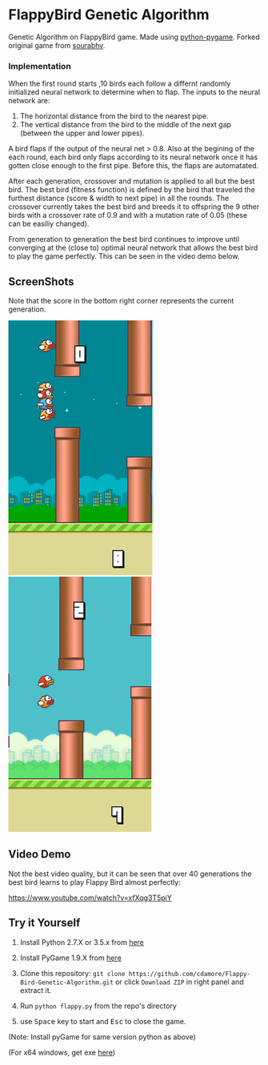 FlappyBird Genetic Algorithm
===============

Genetic Algorithm on FlappyBird game. Made using [python-pygame][1]. Forked original game from [sourabhv][2].

### Implementation
When the first round starts ,10 birds each follow a differnt randomly initialized neural network to determine when to flap. The inputs to the neural network are:
1) The horizontal distance from the bird to the nearest pipe.
2) The vertical distance from the bird to the middle of the next gap (between the upper and lower pipes).

A bird flaps if the output of the neural net > 0.8. Also at the begining of the each round, each bird only flaps according to its neural network once it has gotten close enough to the first pipe. Before this, the flaps are automatated.

After each generation, crossover and mutation is applied to all but the best bird. The best bird (fitness function) is defined by the bird that traveled the furthest distance (score & width to next pipe) in all the rounds. The crossover currently takes the best bird and breeds it to offspring the 9 other birds with a crossover rate of 0.9 and with a mutation rate of 0.05 (these can be easiliy changed). 

From generation to generation the best bird continues to improve until converging at the (close to) optimal neural network that allows the best bird to play the game perfectly. This can be seen in the video demo below.

[1]: http://www.pygame.org
[2]: https://github.com/sourabhv

ScreenShots
----------
Note that the score in the bottom right corner represents the current generation.

![Flappy Bird](flappy5.png)
![Flappy Bird](flappy4.png)

Video Demo
----------
Not the best video quality, but it can be seen that over 40 generations the best bird learns to play Flappy Bird almost perfectly:

https://www.youtube.com/watch?v=xfXqg3T5piY

Try it Yourself
--------------

1. Install Python 2.7.X or 3.5.x from [here](https://www.python.org/download/releases/)

2. Install PyGame 1.9.X from [here](http://www.pygame.org/download.shtml)

3. Clone this repository: `git clone https://github.com/cdamore/Flappy-Bird-Genetic-Algorithm.git` or click `Download ZIP` in right panel and extract it.

4. Run `python flappy.py` from the repo's directory

5. use <kbd>Space</kbd> key to start and <kbd>Esc</kbd> to close the game.

  (Note: Install pyGame for same version python as above)

  (For x64 windows, get exe [here](http://www.lfd.uci.edu/~gohlke/pythonlibs/#pygame))
